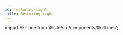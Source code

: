 ```yaml
---
id: restoring-light
title: Restoring Light
---
```

import SkillLine from '@site/src/components/SkillLines';

